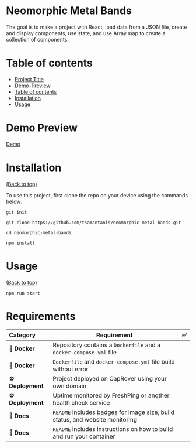 # Neomorphic Metal Bands

The goal is to make a project with React, load data from a JSON file, create and display components, use state, and use Array.map to create a collection of components.

# Table of contents

-   [Project Title](#project-title)
-   [Demo-Preview](#demo-preview)
-   [Table of contents](#table-of-contents)
-   [Installation](#installation)
-   [Usage](#usage)

# Demo Preview

[Demo](https://tsamantanis.github.io/neomorphic-metal-bands/)

# Installation

[(Back to top)](#table-of-contents)

To use this project, first clone the repo on your device using the commands below:

`git init`

`git clone https://github.com/tsamantanis/neomorphic-metal-bands.git`

`cd neomorphic-metal-bands`

`npm install`

# Usage

[(Back to top)](#table-of-contents)

`npm run start`

# Requirements

|  Category  | Requirement                                                                                          | ✅ |
|:---------- |------------------------------------------------------------------------------------------------------|:-:|
| **🐳 Docker** | Repository contains a `Dockerfile` and a `docker-compose.yml` file                                  |   |
| **🐳 Docker** | `Dockerfile` and `docker-compose.yml` file build without error                                      |   |
| **⚙️ Deployment** | Project deployed on CapRover using your own domain | |                             |   |
| **⚙️ Deployment** | Uptime monitored by FreshPing or another health check service |
|  **📝 Docs**  | `README` includes [badges](https://shields.io) for image size, build status, and website monitoring |   |
|  **📝 Docs**  | `README` includes instructions on how to build and run your container                               |   |